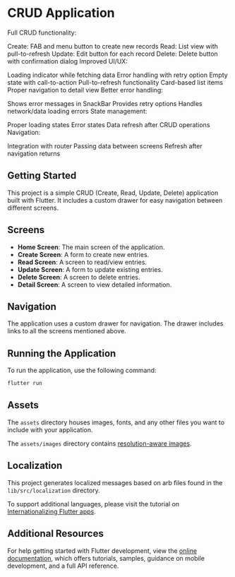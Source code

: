 # CRUD Application
Full CRUD functionality:

Create: FAB and menu button to create new records
Read: List view with pull-to-refresh
Update: Edit button for each record
Delete: Delete button with confirmation dialog
Improved UI/UX:

Loading indicator while fetching data
Error handling with retry option
Empty state with call-to-action
Pull-to-refresh functionality
Card-based list items
Proper navigation to detail view
Better error handling:

Shows error messages in SnackBar
Provides retry options
Handles network/data loading errors
State management:

Proper loading states
Error states
Data refresh after CRUD operations
Navigation:

Integration with router
Passing data between screens
Refresh after navigation returns
## Getting Started

This project is a simple CRUD (Create, Read, Update, Delete) application built with Flutter. It includes a custom drawer for easy navigation between different screens.

## Screens

- **Home Screen**: The main screen of the application.
- **Create Screen**: A form to create new entries.
- **Read Screen**: A screen to read/view entries.
- **Update Screen**: A form to update existing entries.
- **Delete Screen**: A screen to delete entries.
- **Detail Screen**: A screen to view detailed information.

## Navigation

The application uses a custom drawer for navigation. The drawer includes links to all the screens mentioned above.

## Running the Application

To run the application, use the following command:

```sh
flutter run
```

## Assets

The `assets` directory houses images, fonts, and any other files you want to include with your application.

The `assets/images` directory contains [resolution-aware images](https://flutter.dev/to/resolution-aware-images).

## Localization

This project generates localized messages based on arb files found in the `lib/src/localization` directory.

To support additional languages, please visit the tutorial on [Internationalizing Flutter apps](https://flutter.dev/to/internationalization).

## Additional Resources

For help getting started with Flutter development, view the [online documentation](https://docs.flutter.dev), which offers tutorials, samples, guidance on mobile development, and a full API reference.
